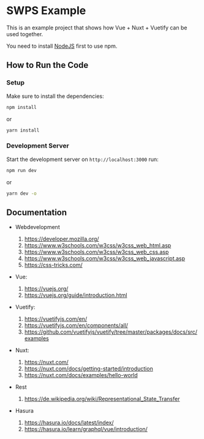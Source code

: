 # SWPS Example

This is an example project that shows how Vue + Nuxt + Vuetify can be used together.

You need to install [NodeJS](https://nodejs.org/en/download) first to use npm.

## How to Run the Code

### Setup

Make sure to install the dependencies:

```bash
npm install
```

or

```bash
yarn install
```

### Development Server

Start the development server on `http://localhost:3000` run:

```bash
npm run dev
```

or

```bash
yarn dev -o
```

## Documentation

- Webdevelopment
  1. https://developer.mozilla.org/
  1. https://www.w3schools.com/w3css/w3css_web_html.asp
  1. https://www.w3schools.com/w3css/w3css_web_css.asp
  1. https://www.w3schools.com/w3css/w3css_web_javascript.asp
  1. https://css-tricks.com/

- Vue:
  1. https://vuejs.org/
  1. https://vuejs.org/guide/introduction.html

- Vuetify:
  1. https://vuetifyjs.com/en/
  1. https://vuetifyjs.com/en/components/all/
  1. https://github.com/vuetifyjs/vuetify/tree/master/packages/docs/src/examples

- Nuxt:
  1. https://nuxt.com/
  1. https://nuxt.com/docs/getting-started/introduction
  1. https://nuxt.com/docs/examples/hello-world

- Rest
  1. https://de.wikipedia.org/wiki/Representational_State_Transfer

- Hasura
  1. https://hasura.io/docs/latest/index/
  1. https://hasura.io/learn/graphql/vue/introduction/